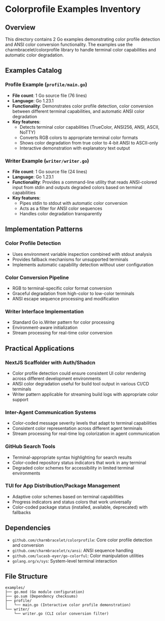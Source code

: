 # Colorprofile Examples Inventory

## Overview
This directory contains 2 Go examples demonstrating color profile detection and ANSI color conversion functionality. The examples use the charmbracelet/colorprofile library to handle terminal color capabilities and automatic color degradation.

## Examples Catalog

### Profile Example (`profile/main.go`)
- **File count**: 1 Go source file (76 lines)
- **Language**: Go 1.23.1
- **Functionality**: Demonstrates color profile detection, color conversion between different terminal capabilities, and automatic ANSI color degradation
- **Key features**:
  - Detects terminal color capabilities (TrueColor, ANSI256, ANSI, ASCII, NoTTY)
  - Converts RGB colors to appropriate terminal color formats
  - Shows color degradation from true color to 4-bit ANSI to ASCII-only
  - Interactive demonstration with explanatory text output

### Writer Example (`writer/writer.go`)
- **File count**: 1 Go source file (24 lines)
- **Language**: Go 1.23.1
- **Functionality**: Provides a command-line utility that reads ANSI-colored input from stdin and outputs degraded colors based on terminal capabilities
- **Key features**:
  - Pipes stdin to stdout with automatic color conversion
  - Acts as a filter for ANSI color sequences
  - Handles color degradation transparently

## Implementation Patterns

### Color Profile Detection
- Uses environment variable inspection combined with stdout analysis
- Provides fallback mechanisms for unsupported terminals
- Implements automatic capability detection without user configuration

### Color Conversion Pipeline
- RGB to terminal-specific color format conversion
- Graceful degradation from high-color to low-color terminals
- ANSI escape sequence processing and modification

### Writer Interface Implementation
- Standard Go io.Writer pattern for color processing
- Environment-aware initialization
- Stream processing for real-time color conversion

## Practical Applications

### NextJS Scaffolder with Auth/Shadcn
- Color profile detection could ensure consistent UI color rendering across different development environments
- ANSI color degradation useful for build tool output in various CI/CD terminals
- Writer pattern applicable for streaming build logs with appropriate color support

### Inter-Agent Communication Systems
- Color-coded message severity levels that adapt to terminal capabilities
- Consistent color representation across different agent terminals
- Stream processing for real-time log colorization in agent communication

### GitHub Search Tools
- Terminal-appropriate syntax highlighting for search results
- Color-coded repository status indicators that work in any terminal
- Degraded color schemes for accessibility in limited terminal environments

### TUI for App Distribution/Package Management
- Adaptive color schemes based on terminal capabilities
- Progress indicators and status colors that work universally
- Color-coded package status (installed, available, deprecated) with fallbacks

## Dependencies
- `github.com/charmbracelet/colorprofile`: Core color profile detection and conversion
- `github.com/charmbracelet/x/ansi`: ANSI sequence handling
- `github.com/lucasb-eyer/go-colorful`: Color manipulation utilities
- `golang.org/x/sys`: System-level terminal interaction

## File Structure
```
examples/
├── go.mod (Go module configuration)
├── go.sum (Dependency checksums)
├── profile/
│   └── main.go (Interactive color profile demonstration)
└── writer/
    └── writer.go (CLI color conversion filter)
```